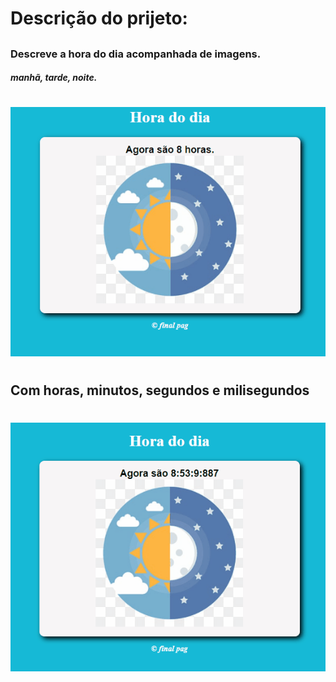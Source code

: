 # Descrição do  prijeto:
##

### Descreve a hora do dia acompanhada de imagens.
#####  manhã, tarde, noite.
####
#
![](imagem/proheto_horas_dia.gif)
#
## Com horas, minutos, segundos e milisegundos
#
![](imagem/proheto_horas_dia2.gif)